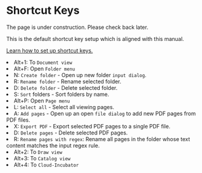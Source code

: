 # Shortcut Keys

<p>
The page is under construction. Please check back later.
</p>
<note>This is the default shortcut key setup which is aligned with this manual.</note>

<a href="Settings.md" anchor="setting-shorcut-key"> Learn how to set up shortcut keys.</a>

<list>
<li><shortcut>Alt+1</shortcut>: To <code>Document view</code>
    <list>
    <li><shortcut>Alt+F</shortcut>: Open <code>Folder menu</code>
        <list>
            <li><shortcut>N</shortcut>: <code>Create folder</code> - Open up new folder <code>input dialog</code>.</li>
            <li><shortcut>R</shortcut>: <code>Rename folder</code> - Rename selected folder.</li>
            <li><shortcut>D</shortcut>: <code>Delete folder</code> - Delete selected folder.</li>
            <li><shortcut>S</shortcut>: <code>Sort</code> folders - Sort folders by name.</li>
        </list>
    </li>
    <li><shortcut>Alt+P</shortcut>: Open <code>Page menu</code>
        <list>
            <li><shortcut>L</shortcut>: <code>Select all</code> - Select all viewing pages.</li>
            <li><shortcut>A</shortcut>: <code>Add pages</code> - Open up an open <code>file dialog</code> to add new PDF pages from PDF files.</li>
            <li><shortcut>X</shortcut>: <code>Export PDF</code> - Export selected PDF pages to a single PDF file.</li>
            <li><shortcut>D</shortcut>: <code>Delete pages</code> - Delete selected PDF pages.</li>
            <li><shortcut>R</shortcut>: <code>Rename pages with regex</code>: Rename all pages in the folder whose text content matches the input regex rule.</li>
        </list>
    </li>
    </list>
</li>

<li><shortcut>Alt+2</shortcut>: To <code>Draw view</code></li>
<li><shortcut>Alt+3</shortcut>: To <code>Catalog view</code></li>
<li><shortcut>Alt+4</shortcut>: To <code>Cloud-Incubator</code></li>
</list>